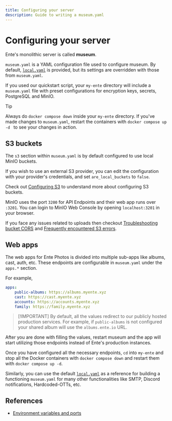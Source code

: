 ```yaml
---
title: Configuring your server
description: Guide to writing a museum.yaml
---
```


# Configuring your server

Ente's monolithic server is called **museum**.

`museum.yaml` is a YAML configuration file used to configure museum. By default,
[`local.yaml`](https://github.com/ente-io/ente/tree/main/server/configurations/local.yaml)
is provided, but its settings are overridden with those from `museum.yaml`.

If you used our quickstart script, your `my-ente` directory will include a
`museum.yaml` file with preset configurations for encryption keys, secrets,
PostgreSQL and MinIO.

> [!TIP]
>
> Always do `docker compose down` inside your `my-ente` directory. If you've
> made changes to `museum.yaml`, restart the containers with
> `docker compose up -d ` to see your changes in action.

## S3 buckets

The `s3` section within `museum.yaml` is by default configured to use local
MinIO buckets.

If you wish to use an external S3 provider, you can edit the configuration with
your provider's credentials, and set `are_local_buckets` to `false`.

Check out [Configuring S3](/self-hosting/guides/configuring-s3.md) to understand
more about configuring S3 buckets.

MinIO uses the port `3200` for API Endpoints and their web app runs over
`:3201`. You can login to MinIO Web Console by opening `localhost:3201` in your
browser.

If you face any issues related to uploads then checkout
[Troubleshooting bucket CORS](/self-hosting/troubleshooting/bucket-cors) and
[Frequently encountered S3 errors](/self-hosting/guides/configuring-s3#frequently-encountered-errors).

## Web apps

The web apps for Ente Photos is divided into multiple sub-apps like albums,
cast, auth, etc. These endpoints are configurable in `museum.yaml` under the
`apps.*` section.

For example,

```yaml
apps:
    public-albums: https://albums.myente.xyz
    cast: https://cast.myente.xyz
    accounts: https://accounts.myente.xyz
    family: https://family.myente.xyz
```

> [!IMPORTANT] By default, all the values redirect to our publicly hosted
> production services. For example, if `public-albums` is not configured your
> shared album will use the `albums.ente.io` URL.

After you are done with filling the values, restart museum and the app will
start utilizing those endpoints instead of Ente's production instances.

Once you have configured all the necessary endpoints, `cd` into `my-ente` and
stop all the Docker containers with `docker compose down` and restart them with
`docker compose up -d`.

Similarly, you can use the default
[`local.yaml`](https://github.com/ente-io/ente/tree/main/server/configurations/local.yaml)
as a reference for building a functioning `museum.yaml` for many other
functionalities like SMTP, Discord notifications, Hardcoded-OTTs, etc.

## References

- [Environment variables and ports](/self-hosting/faq/environment)
